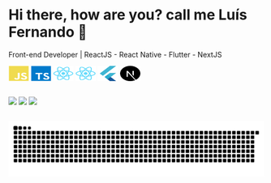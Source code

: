 # Hi there, how are you? call me Luís Fernando 👋

Front-end Developer | ReactJS - React Native - Flutter - NextJS

 <div>
  <div>
   <img align="center" alt="Luis-Js" height="30" width="40" src="https://raw.githubusercontent.com/devicons/devicon/master/icons/javascript/javascript-plain.svg">
   <img align="center" alt="Luis-Ts" height="30" width="40" src="https://raw.githubusercontent.com/devicons/devicon/master/icons/typescript/typescript-plain.svg">
   <img align="center" alt="Luis-React" height="30" width="40" src="https://raw.githubusercontent.com/devicons/devicon/master/icons/react/react-original.svg">
   <img align="center" alt="Luis-React-Native" height="30" width="40" src="https://raw.githubusercontent.com/devicons/devicon/master/icons/react/react-original.svg">
   <img align="center" alt="Luis-Flutter" height="30" width="40" src="https://raw.githubusercontent.com/devicons/devicon/master/icons/flutter/flutter-original.svg">
   <img align="center" alt="Luis-NextJS" height="30" width="40" src="https://raw.githubusercontent.com/devicons/devicon/master/icons/nextjs/nextjs-original.svg">
 </div><br>
 
  <a href="https://instagram.com/luisfernandomatheus" target="_blank"><img src="https://img.shields.io/badge/-Instagram-%23E4405F?style=for-the-badge&logo=instagram&logoColor=white" target="_blank"></a>
  <a href = "mailto:luisfmatheuscorrea@gmail.com"><img src="https://img.shields.io/badge/-Gmail-%23333?style=for-the-badge&logo=gmail&logoColor=white" target="_blank"></a>
  <a href="https://www.linkedin.com/in/luís-fernando-matheus-corrêa-5764191a6" target="_blank"><img src="https://img.shields.io/badge/-LinkedIn-%230077B5?style=for-the-badge&logo=linkedin&logoColor=white" target="_blank"></a>
 
  <a href="https://github.com/luisfmatheuscorrea">
</div>
  
  ##
 
<div> 
 
  ![Snake animation](https://github.com/luisfmatheuscorrea/luisfmatheuscorrea/blob/output/github-contribution-grid-snake.svg)
 
</div>

